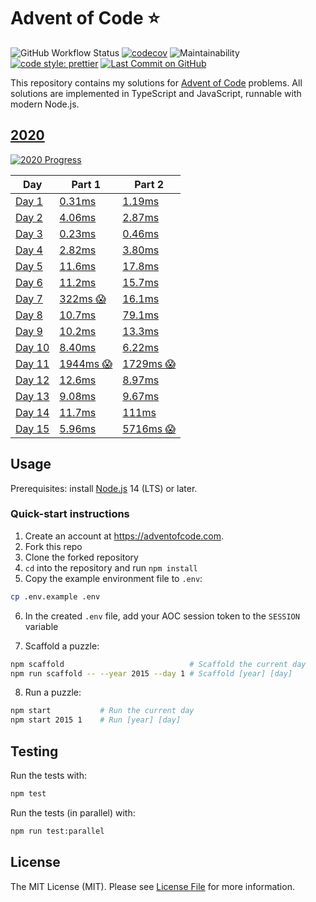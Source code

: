 # Advent of Code ⭐️

![GitHub Workflow Status](https://img.shields.io/github/workflow/status/ATholin/advent-of-code/Node%20CI)
[![codecov](https://codecov.io/gh/ATholin/advent-of-code/branch/main/graph/badge.svg?token=PNV507325B)](https://codecov.io/gh/ATholin/advent-of-code)
![Maintainability](https://img.shields.io/codeclimate/maintainability/ATholin/advent-of-code)
[![code style: prettier](https://img.shields.io/badge/code_style-prettier-ff69b4.svg)](https://github.com/prettier/prettier)
[![Last Commit on GitHub](https://img.shields.io/github/last-commit/ATholin/advent-of-code.svg)](https://github.com/ATholin/advent-of-code)

This repository contains my solutions for [Advent of Code](https://adventofcode.com) problems. All solutions are implemented in TypeScript and JavaScript, runnable with modern Node.js.

## [2020](https://adventofcode.com/2020/)

[![2020 Progress](https://img.shields.io/static/v1?label=AoC%202020&message=15/25&color=orange)](./src/2020/)

<!-- markdownlint-disable MD013 -->

| Day                      | Part 1                                 | Part 2                                 |
| ------------------------ | -------------------------------------- | -------------------------------------- |
| [Day 1](./src/2020/01/)  | [0.31ms](./src/2020/01/part_one.ts)    | [1.19ms](./src/2020/01/part_two.ts)    |
| [Day 2](./src/2020/02/)  | [4.06ms](./src/2020/02/part_one.ts)    | [2.87ms](./src/2020/02/part_two.ts)    |
| [Day 3](./src/2020/03/)  | [0.23ms](./src/2020/03/part_one.ts)    | [0.46ms](./src/2020/03/part_two.ts)    |
| [Day 4](./src/2020/04/)  | [2.82ms](./src/2020/04/part_one.ts)    | [3.80ms](./src/2020/04/part_two.ts)    |
| [Day 5](./src/2020/05/)  | [11.6ms](./src/2020/05/part_one.ts)    | [17.8ms](./src/2020/05/part_two.ts)    |
| [Day 6](./src/2020/06/)  | [11.2ms](./src/2020/06/part_one.ts)    | [15.7ms](./src/2020/06/part_two.ts)    |
| [Day 7](./src/2020/07/)  | [322ms 😱](./src/2020/07/part_one.ts)  | [16.1ms](./src/2020/07/part_two.ts)    |
| [Day 8](./src/2020/08/)  | [10.7ms](./src/2020/08/part_one.ts)    | [79.1ms](./src/2020/08/part_two.ts)    |
| [Day 9](./src/2020/09/)  | [10.2ms](./src/2020/09/part_one.ts)    | [13.3ms](./src/2020/09/part_two.ts)    |
| [Day 10](./src/2020/10/) | [8.40ms](./src/2020/10/part_one.ts)    | [6.22ms](./src/2020/10/part_two.ts)    |
| [Day 11](./src/2020/11/) | [1944ms 😱](./src/2020/11/part_one.ts) | [1729ms 😱](./src/2020/11/part_two.ts) |
| [Day 12](./src/2020/12/) | [12.6ms](./src/2020/12/part_one.ts)    | [8.97ms](./src/2020/12/part_two.ts)    |
| [Day 13](./src/2020/13/) | [9.08ms](./src/2020/13/part_one.ts)    | [9.67ms](./src/2020/13/part_two.ts)    |
| [Day 14](./src/2020/14/) | [11.7ms](./src/2020/14/part_one.ts)    | [111ms](./src/2020/14/part_two.ts)     |
| [Day 15](./src/2020/15/) | [5.96ms](./src/2020/15/part_one.ts)    | [5716ms 😱](./src/2020/15/part_two.ts)     |

## Usage

Prerequisites: install [Node.js](https://nodejs.org) 14 (LTS) or later.

### Quick-start instructions

1. Create an account at https://adventofcode.com.
2. Fork this repo
3. Clone the forked repository
4. `cd` into the repository and run `npm install`
5. Copy the example environment file to `.env`:

```bash
cp .env.example .env
```

6. In the created `.env` file, add your AOC session token to the `SESSION` variable

7. Scaffold a puzzle:

```bash
npm scaffold 							# Scaffold the current day
npm run scaffold -- --year 2015 --day 1	# Scaffold [year] [day]
```

8. Run a puzzle:

```bash
npm start 			# Run the current day
npm start 2015 1 	# Run [year] [day]
```

## Testing

Run the tests with:

```bash
npm test
```

Run the tests (in parallel) with:

```bash
npm run test:parallel
```

## License

The MIT License (MIT). Please see [License File](LICENSE) for more information.
